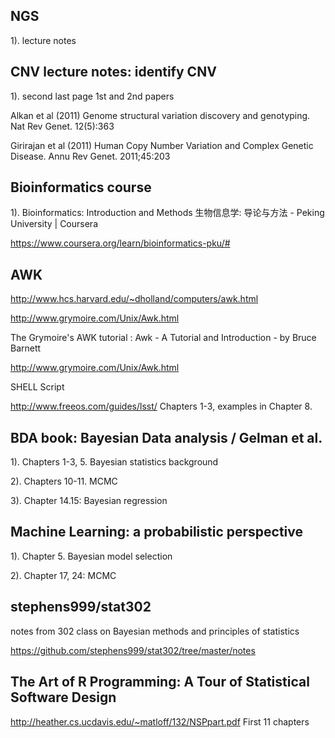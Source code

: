## NGS

1). lecture notes

## CNV lecture notes: identify CNV

1). second last page 1st and 2nd papers

Alkan et al (2011) Genome structural variation discovery and genotyping. Nat Rev Genet. 12(5):363

Girirajan et al (2011) Human Copy Number Variation and Complex Genetic Disease. Annu Rev Genet. 2011;45:203

## Bioinformatics course

1). Bioinformatics: Introduction and Methods 生物信息学: 导论与方法 - Peking University | Coursera

https://www.coursera.org/learn/bioinformatics-pku/#

## AWK

http://www.hcs.harvard.edu/~dholland/computers/awk.html

http://www.grymoire.com/Unix/Awk.html

The Grymoire's AWK tutorial : Awk - A Tutorial and Introduction - by Bruce Barnett

http://www.grymoire.com/Unix/Awk.html

SHELL Script

http://www.freeos.com/guides/lsst/ Chapters 1-3, examples in Chapter 8.

## BDA book: Bayesian Data analysis / Gelman et al. 

1). Chapters 1-3, 5. Bayesian statistics background

2). Chapters 10-11. MCMC

3). Chapter 14.15: Bayesian regression

## Machine Learning: a probabilistic perspective

1). Chapter 5. Bayesian model selection

2). Chapter 17, 24: MCMC

## stephens999/stat302

notes from 302 class on Bayesian methods and principles of statistics 

https://github.com/stephens999/stat302/tree/master/notes

## The Art of R Programming: A Tour of Statistical Software Design

http://heather.cs.ucdavis.edu/~matloff/132/NSPpart.pdf First 11 chapters
